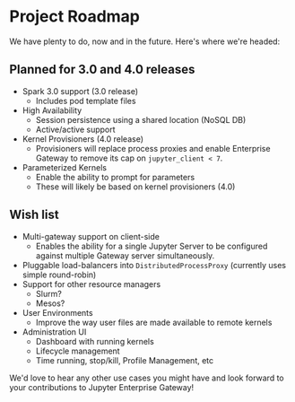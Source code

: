 # Project Roadmap
We have plenty to do, now and in the future.  Here's where we're headed:

## Planned for 3.0 and 4.0 releases
* Spark 3.0 support (3.0 release)
  * Includes pod template files
* High Availability
  * Session persistence using a shared location (NoSQL DB)
  * Active/active support
* Kernel Provisioners (4.0 release)
  * Provisioners will replace process proxies and enable Enterprise Gateway to remove its cap on `jupyter_client < 7`.
* Parameterized Kernels
  * Enable the ability to prompt for parameters
  * These will likely be based on kernel provisioners (4.0)


## Wish list
* Multi-gateway support on client-side
  * Enables the ability for a single Jupyter Server to be configured against multiple Gateway server simultaneously.
* Pluggable load-balancers into `DistributedProcessProxy` (currently uses simple round-robin)
* Support for other resource managers
  * Slurm?
  * Mesos?
* User Environments
  * Improve the way user files are made available to remote kernels
* Administration UI
  * Dashboard with running kernels
  * Lifecycle management
  * Time running, stop/kill, Profile Management, etc

We'd love to hear any other use cases you might have and look forward to your contributions to Jupyter Enterprise Gateway!

